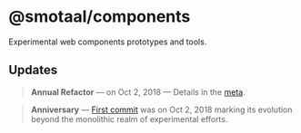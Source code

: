 # @smotaal/components

Experimental web components prototypes and tools.

## Updates

> **Annual Refactor** — <relative-time datetime="2018-10-02T23:31:37Z" title="Oct 2, 2018, 7:31 PM EDT">on Oct 2, 2018</relative-time> — Details in the [meta](/meta/Updates.md).

> **Anniversary** — [First commit](https://github.com/SMotaal/components/commit/ed8f4ae2ff99892cab4cfd653860da84927eab0b) was <relative-time datetime="2018-10-02T23:31:37Z" title="Oct 2, 2018, 7:31 PM EDT">on Oct 2, 2018</relative-time> marking its evolution beyond the monolithic realm of experimental efforts.

<script type=module src="https://unpkg.com/@github/time-elements/dist/time-elements.js"></script>
